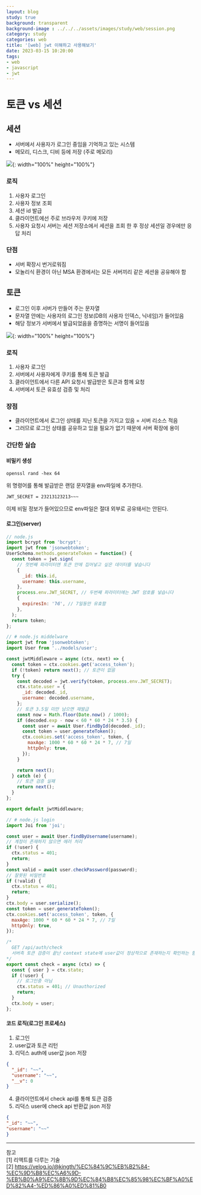 ```yaml
---
layout: blog
study: true
background: transparent
background-image : ../../../assets/images/study/web/session.png
category: study
categories: web
title: '[web] jwt 이해하고 사용해보기'
date: 2023-03-15 10:20:00
tags: 
- web
- javascript
- jwt
---
```


# 토큰 vs 세션

## 세션
- 서버에서 사용자가 로그인 중임을 기억하고 있는 시스템
- 메모리, 디스크, 디비 등에 저장 (주로 메모리)

![](../../../assets/images/study/web/session.png){: width="100%" height="100%"}

### 로직
1. 사용자 로그인
2. 사용자 정보 조회
3. 세션 id 발급
4. 클라이언트에선 주로 브라우저 쿠키에 저장
5. 사용자 요청시 서버는 세션 저장소에서 세션을 조회 한 후 정상 세션일 경우에만 응답 처리

### 단점
- 서버 확장시 번거로워짐
- 모놀리식 환경이 아닌 MSA 환경에서는 모든 서버끼리 같은 세션을 공유해야 함

## 토큰
- 로그인 이후 서버가 만들어 주는 문자열
- 문자열 안에는 사용자의 로그인 정보(DB의 사용자 인덱스, 닉네임)가 들어있음
- 해당 정보가 서버에서 발급되었음을 증명하는 서명이 들어있음

![](../../../assets/images/study/web/token.png){: width="100%" height="100%"}

### 로직
1. 사용자 로그인
2. 서버에서 사용자에게 쿠키를 통해 토큰 발급
3. 클라이언트에서 다른 API 요청시 발급받은 토큰과 함께 요청
4. 서버에서 토큰 유효성 검증 및 처리

### 장점
- 클라이언트에서 로그인 상태를 지닌 토큰을 가지고 있음 = 서버 리소스 적음
- 그러므로 로그인 상태를 공유하고 있을 필요가 없기 때문에 서버 확장에 용이

### 간단한 실습

#### 비밀키 생성
```shell
openssl rand -hex 64
```
위 명령어를 통해 발급받은 랜덤 문자열을 env파일에 추가한다.
```env
JWT_SECRET = 23213123213~~~
```
이제 비밀 정보가 들어있으므로 env파일은 절대 외부로 공유돼서는 안된다.

#### 로그인(server)

```javascript
// node.js
import bcrypt from 'bcrypt';
import jwt from 'jsonwebtoken';
UserSchema.methods.generateToken = function() {
  const token = jwt.sign(
    // 첫번째 파라미터엔 토큰 안에 집어넣고 싶은 데이터를 넣습니다
    {
      _id: this.id,
      username: this.username,
    },
    process.env.JWT_SECRET, // 두번째 파라미터에는 JWT 암호를 넣습니다
    {
      expiresIn: '7d', // 7일동안 유효함
    },
  );
  return token;
};

```

```javascript
// # node.js middelware
import jwt from 'jsonwebtoken';
import User from '../models/user';

const jwtMiddleware = async (ctx, next) => {
  const token = ctx.cookies.get('access_token');
  if (!token) return next(); // 토큰이 없음
  try {
    const decoded = jwt.verify(token, process.env.JWT_SECRET);
    ctx.state.user = {
      _id: decoded._id,
      username: decoded.username,
    };
    // 토큰 3.5일 미만 남으면 재발급
    const now = Math.floor(Date.now() / 1000);
    if (decoded.exp - now < 60 * 60 * 24 * 3.5) {
      const user = await User.findById(decoded._id);
      const token = user.generateToken();
      ctx.cookies.set('access_token', token, {
        maxAge: 1000 * 60 * 60 * 24 * 7, // 7일
        httpOnly: true,
      });
    }

    return next();
  } catch (e) {
    // 토큰 검증 실패
    return next();
  }
};

export default jwtMiddleware;

```

```javascript
// # node.js login
import Joi from 'joi';

const user = await User.findByUsername(username);
// 계정이 존재하지 않으면 에러 처리
if (!user) {
  ctx.status = 401;
  return;
}
const valid = await user.checkPassword(password);
// 잘못된 비밀번호
if (!valid) {
  ctx.status = 401;
  return;
}
ctx.body = user.serialize();
const token = user.generateToken();
ctx.cookies.set('access_token', token, {
  maxAge: 1000 * 60 * 60 * 24 * 7, // 7일
  httpOnly: true,
});

/*
  GET /api/auth/check
  서버측 토큰 검증이 끝난 context state에 user값이 정상적으로 존재하는지 확인하는 함수
*/
export const check = async (ctx) => {
  const { user } = ctx.state;
  if (!user) {
    // 로그인중 아님
    ctx.status = 401; // Unauthorized
    return;
  }
  ctx.body = user;
};
```

#### 코드 로직(로그인 프로세스)
1. 로그인 
2. user값과 토큰 리턴
3. 리덕스 auth에 user값 json 저장
```json
{
  "_id": "~~",
  "username": "~~",
  "__v": 0
}
```
4. 클라이언트에서 check api를 통해 토큰 검증
5. 리덕스 user에 check api 반환값 json 저장
```json
{
"_id": "~~",
"username": "~~"
}
```

   
---
참고  
[1] 리액트를 다루는 기술  
[2] https://velog.io/@kingth/%EC%84%9C%EB%B2%84-%EC%9D%B8%EC%A6%9D-%EB%B0%A9%EC%8B%9D%EC%84%B8%EC%85%98%EC%BF%A0%ED%82%A4-%ED%86%A0%ED%81%B0